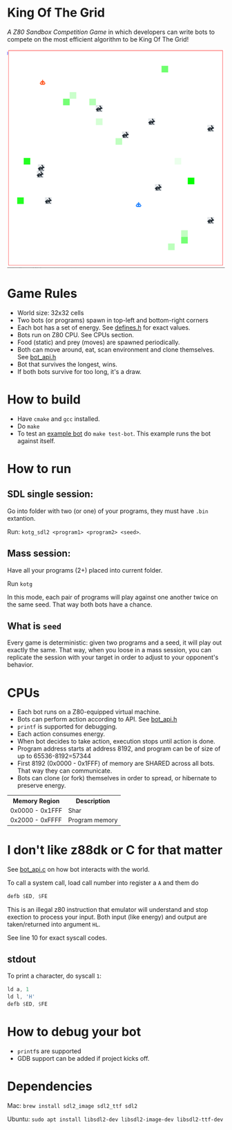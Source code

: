 # King Of The Grid

*A Z80 Sandbox Competition Game* in which developers can write
bots to compete on the most efficient algorithm to be King Of The Grid!

![img.png](doc/img.png)

# Game Rules

* World size: 32x32 cells
* Two bots (or programs) spawn in top-left and bottom-right corners
* Each bot has a set of energy. See [defines.h](include/defines.h) for exact values.
* Bots run on Z80 CPU. See CPUs section.
* Food (static) and prey (moves) are spawned periodically.
* Both can move around, eat, scan environment and clone themselves. See [bot_api.h](bot-api/bot_api.h)
* Bot that survives the longest, wins.
* If both bots survive for too long, it's a draw.

# How to build

* Have `cmake` and `gcc` installed.
* Do `make`
* To test an [example bot](./examples/test-bot) do `make test-bot`. This example
  runs the bot against itself.

# How to run

## SDL single session:

Go into folder with two (or one) of your programs, they must have `.bin` extantion.

Run: `kotg_sdl2 <program1> <program2> <seed>`.

## Mass session:

Have all your programs (2+) placed into current folder.

Run `kotg`

In this mode, each pair of programs will play against one another twice on the same seed.
That way both bots have a chance.

## What is `seed`

Every game is deterministic: given two programs and a seed, it will play out exactly the same.
That way, when you loose in a mass session, you can replicate the session with your target in order to 
adjust to your opponent's behavior.

# CPUs

* Each bot runs on a Z80-equipped virtual machine.
* Bots can perform action according to API. See [bot_api.h](bot-api/bot_api.h)
* `printf` is supported for debugging.
* Each action consumes energy.
* When bot decides to take action, execution stops until action is done.
* Program address starts at address 8192, and program can be of size of up to 65536-8192=57344
* First 8192 (0x0000 - 0x1FFF) of memory are SHARED across all bots. That way they can communicate.
* Bots can clone (or fork) themselves in order to spread, or hibernate to preserve energy.

<table>
<tr>
<th>Memory Region</th>
<th>Description</th>
</tr>
<tr>
<td>0x0000 - 0x1FFF</td>
<td>Shar
<tr>
<td>0x2000 - 0xFFFF</td>
<td>Program memory</td>
</tr>
</table>

# I don't like z88dk or C for that matter

See [bot_api.c](bot-api/bot_api.c) on how bot interacts with the world.

To call a system call, load call number into register a `A` and them do

```asm
defb $ED, $FE
```

This is an illegal z80 instruction that emulator will understand and stop exection to process
your input. Both input (like energy) and output are taken/returned into argument `HL`.

See line 10 for exact syscall codes.

## stdout

To print a character, do syscall `1`:

```asm
ld a, 1
ld l, 'H'
defb $ED, $FE
```

# How to debug your bot

* `printf`s are supported
* GDB support can be added if project kicks off.

# Dependencies 

Mac: `brew install sdl2_image sdl2_ttf sdl2`

Ubuntu: `sudo apt install libsdl2-dev libsdl2-image-dev libsdl2-ttf-dev`
